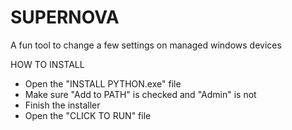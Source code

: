 # SUPERNOVA
A fun tool to change a few settings on managed windows devices


HOW TO INSTALL
- Open the "INSTALL PYTHON.exe" file
- Make sure "Add to PATH" is checked and "Admin" is not
- Finish the installer
- Open the "CLICK TO RUN" file
